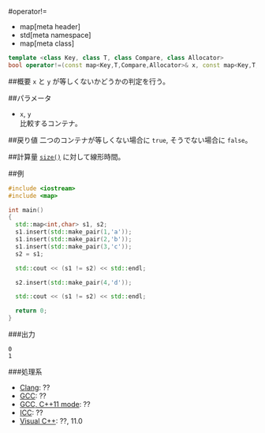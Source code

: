 #operator!=
* map[meta header]
* std[meta namespace]
* map[meta class]

```cpp
template <class Key, class T, class Compare, class Allocator>
bool operator!=(const map<Key,T,Compare,Allocator>& x, const map<Key,T,Compare,Allocator>& y);
```

##概要
`x` と `y` が等しくないかどうかの判定を行う。


##パラメータ
- `x`, `y`<br/>
比較するコンテナ。


##戻り値
二つのコンテナが等しくない場合に `true`, そうでない場合に `false`。


##計算量
[`size()`](/reference/map/map/size.md) に対して線形時間。


##例
```cpp
#include <iostream>
#include <map>

int main()
{
  std::map<int,char> s1, s2;
  s1.insert(std::make_pair(1,'a'));
  s1.insert(std::make_pair(2,'b'));
  s1.insert(std::make_pair(3,'c'));
  s2 = s1;

  std::cout << (s1 != s2) << std::endl;

  s2.insert(std::make_pair(4,'d'));

  std::cout << (s1 != s2) << std::endl;

  return 0;
}
```

###出力
```
0
1
```

###処理系
- [Clang](/implementation.md#clang): ??
- [GCC](/implementation.md#gcc): ??
- [GCC, C++11 mode](/implementation.md#gcc): ??
- [ICC](/implementation.md#icc): ??
- [Visual C++](/implementation.md#visual_cpp): ??, 11.0

